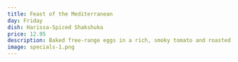 ```yaml
---
title: Feast of the Mediterranean
day: Friday
dish: Harissa-Spiced Shakshuka
price: 12.95
description: Baked free-range eggs in a rich, smoky tomato and roasted red pepper sauce, served with warm, grilled pita.
image: specials-1.png
---
```

